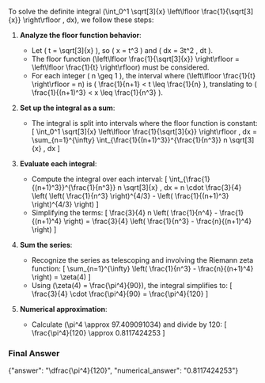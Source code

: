 To solve the definite integral \(\int_0^1 \sqrt[3]{x} \left\lfloor \frac{1}{\sqrt[3]{x}} \right\rfloor \, dx\), we follow these steps:

1. **Analyze the floor function behavior**:
   - Let \( t = \sqrt[3]{x} \), so \( x = t^3 \) and \( dx = 3t^2 \, dt \).
   - The floor function \(\left\lfloor \frac{1}{\sqrt[3]{x}} \right\rfloor = \left\lfloor \frac{1}{t} \right\rfloor\) must be considered.
   - For each integer \( n \geq 1 \), the interval where \(\left\lfloor \frac{1}{t} \right\rfloor = n\) is \( \frac{1}{n+1} < t \leq \frac{1}{n} \), translating to \( \frac{1}{(n+1)^3} < x \leq \frac{1}{n^3} \).

2. **Set up the integral as a sum**:
   - The integral is split into intervals where the floor function is constant:
     \[
     \int_0^1 \sqrt[3]{x} \left\lfloor \frac{1}{\sqrt[3]{x}} \right\rfloor \, dx = \sum_{n=1}^{\infty} \int_{\frac{1}{(n+1)^3}}^{\frac{1}{n^3}} n \sqrt[3]{x} \, dx
     \]

3. **Evaluate each integral**:
   - Compute the integral over each interval:
     \[
     \int_{\frac{1}{(n+1)^3}}^{\frac{1}{n^3}} n \sqrt[3]{x} \, dx = n \cdot \frac{3}{4} \left( \left( \frac{1}{n^3} \right)^{4/3} - \left( \frac{1}{(n+1)^3} \right)^{4/3} \right)
     \]
   - Simplifying the terms:
     \[
     \frac{3}{4} n \left( \frac{1}{n^4} - \frac{1}{(n+1)^4} \right) = \frac{3}{4} \left( \frac{1}{n^3} - \frac{n}{(n+1)^4} \right)
     \]

4. **Sum the series**:
   - Recognize the series as telescoping and involving the Riemann zeta function:
     \[
     \sum_{n=1}^{\infty} \left( \frac{1}{n^3} - \frac{n}{(n+1)^4} \right) = \zeta(4)
     \]
   - Using \(\zeta(4) = \frac{\pi^4}{90}\), the integral simplifies to:
     \[
     \frac{3}{4} \cdot \frac{\pi^4}{90} = \frac{\pi^4}{120}
     \]

5. **Numerical approximation**:
   - Calculate \(\pi^4 \approx 97.409091034\) and divide by 120:
     \[
     \frac{\pi^4}{120} \approx 0.8117424253
     \]

### Final Answer
{"answer": "\\dfrac{\\pi^4}{120}", "numerical_answer": "0.8117424253"}